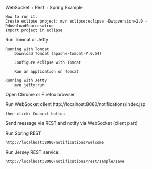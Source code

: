WebSocket + Rest + Spring Example

	How to run it:
	Create eclipse project: mvn eclipse:eclipse -Dwtpversion=2.0 -DdownloadSources=true
	Import project in eclipse

Run Tomcat or Jetty

	Running with Tomcat
		Download Tomcat (apache-tomcat-7.0.54)

		Configure eclipse with Tomcat

		Run an application on Tomcat

	Running with Jetty
		mvn jetty:run


Open Chrome or Firefox browser

Run WebSocket client
	http://localhost:8080/notifications/index.jsp

	then click: Connect button

Send message via REST and notify via WebSocket (client part)

Run Spring REST

	http://localhost:8080/notifications/welcome


Run Jersey REST service:

	http://localhost:8080/notifications/rest/sample/save



